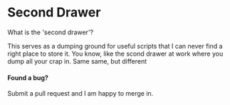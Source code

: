 # Second Drawer

What is the 'second drawer'?

This serves as a dumping ground for useful scripts that I can never find a right place to store it. You know, like the scond drawer at work where you dump all your crap in. Same same, but different


#### Found a bug?

Submit a pull request and I am happy to merge in.